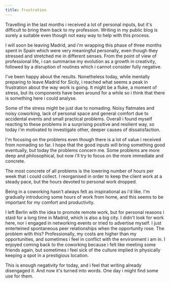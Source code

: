 ```yaml
---
title: frustration
---
```


Travelling in the last months i received a lot of personal inputs, but
it's difficult to bring them back to my profession. Writing in my
public blog is surely a suitable even though not easy way to help with
this process.

I will soon be leaving Madrid, and i'm wrapping this phase of three
months spent in Spain which were very meaningful personally, even
though they stressed and stretched me in different senses. From the
point of view of professional life, i can summarise my evolution as a
growth in creativity, followed by a disruption of routines which i
cannot consider fully negative.

I've been happy about the results. Nonetheless today, while mentally
preparing to leave Madrid for Sicily, i reached what seems a peak in
frustration about the way work is going. It might be a fluke, a moment
of stress, but its components have been around for a while so i think
that there is something here i could analyse.

Some of the stress might be just due to nomading. Noisy flatmates and
noisy coworking, lack of personal space and general comfort due to
accidental events and small practical problems. Overall i found myself
reacting to these problems in a surprising positive and resilient way,
so today i'm motivated to investigate other, deeper causes of
dissatisfaction.

I'm focusing on the problems even though there is a lot of value i
received from nomading so far. I hope that the good inputs will bring
something good eventually, but today the problems concern me. Some
problems are more deep and philosophical, but now i'll try to focus on
the more immediate and concrete.

The most concrete of all problems is the lowering number of hours per
week that i could collect. I reorganised in order to keep the client
work at a steady pace, but the hours devoted to personal work dropped.

Being in a coworking hasn't always felt as inspirational as i'd
like. I'm gradually introducing some hours of work from home, and this
seems to be important for my comfort and productivity.

I left Berlin with the idea to promote remote work, but for personal
reasons i staid for a long time in Madrid, which is also a big city. I
didn't look for work here, nor i engaged in networking events or tried
to advertise myself. I just enterteined spontaneous peer relationships
when the opportunity rose. The problem with this? Professionally, my
costs are higher than my opportunities, and sometimes i feel in
conflict with the environment i am in. I enjoyed coming back to the
coworking because i felt like meeting some friends again, but
sometimes i feel sick of the culture implied in physically keeping a
spot in a prestigious location.

This is enough negativity for today, and i feel that writing already
disengaged it. And now it's turned into words. One day i might find
some use for them.
